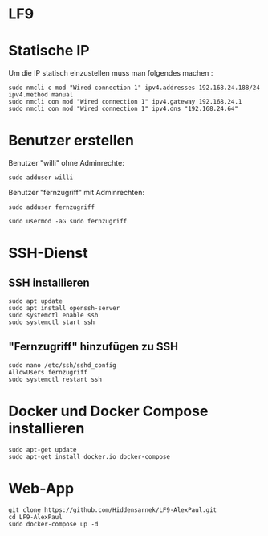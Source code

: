 # LF9

# Statische IP
Um die IP statisch einzustellen muss man folgendes machen :
```
sudo nmcli c mod "Wired connection 1" ipv4.addresses 192.168.24.188/24 ipv4.method manual
sudo nmcli con mod "Wired connection 1" ipv4.gateway 192.168.24.1
sudo nmcli con mod "Wired connection 1" ipv4.dns "192.168.24.64"
```
# Benutzer erstellen
 Benutzer "willi" ohne Adminrechte:
```
sudo adduser willi
```
Benutzer "fernzugriff" mit Adminrechten:
```
sudo adduser fernzugriff
```
```
sudo usermod -aG sudo fernzugriff
```
# SSH-Dienst 
## SSH installieren
```
sudo apt update
sudo apt install openssh-server
sudo systemctl enable ssh
sudo systemctl start ssh
```
## "Fernzugriff" hinzufügen zu SSH
```
sudo nano /etc/ssh/sshd_config
AllowUsers fernzugriff
sudo systemctl restart ssh
```
# Docker und Docker Compose installieren
```
sudo apt-get update
sudo apt-get install docker.io docker-compose
```
# Web-App 
```
git clone https://github.com/Hiddensarnek/LF9-AlexPaul.git
cd LF9-AlexPaul
sudo docker-compose up -d
```

